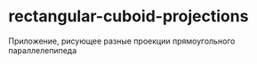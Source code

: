 # rectangular-cuboid-projections
Приложение, рисующее разные проекции прямоугольного параллелепипеда
